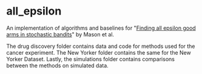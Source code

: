 # all_epsilon
An implementation of algorithms and baselines for "[Finding all epsilon good arms in stochastic bandits](https://arxiv.org/abs/2006.08850)" by Mason et al.

The drug discovery folder contains data and code for methods used for the cancer experiment. The New Yorker folder contains the same for the New Yorker Dataset. Lastly, the simulations folder contains comparisons between the methods on simulated data. 
